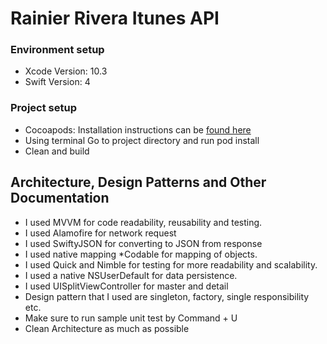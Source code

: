 # Rainier Rivera Itunes API


### Environment setup

-   Xcode Version: 10.3
-   Swift Version: 4

### Project setup

- Cocoapods: Installation instructions can be [found here](https://cocoapods.org/)
- Using terminal Go to  project directory and run pod install
- Clean and build


## Architecture, Design Patterns and Other Documentation

- I used MVVM for code readability, reusability and testing. 
- I used Alamofire for network request
- I used SwiftyJSON for converting to JSON from response
- I used native mapping *Codable for mapping of objects.
- I used Quick and Nimble for testing for more readability and scalability.
- I used a native NSUserDefault for data persistence. 
- I used UISplitViewController for master and detail 
- Design pattern that I used are singleton, factory, single responsibility etc.
- Make sure to run sample unit test by Command + U
- Clean Architecture as much as possible
